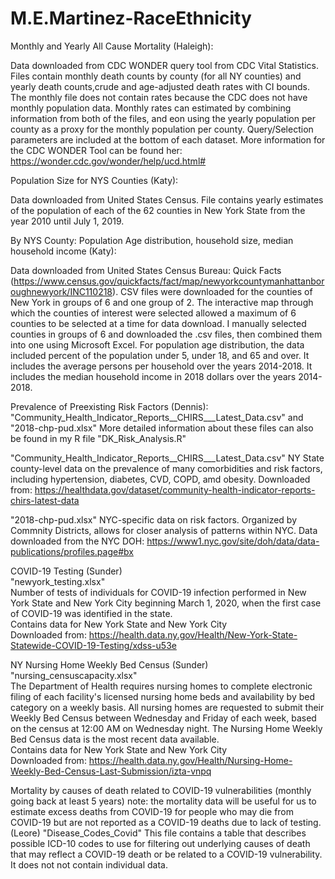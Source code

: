 # M.E.Martinez-RaceEthnicity

Monthly and Yearly All Cause Mortality (Haleigh):

Data downloaded from CDC WONDER query tool from CDC Vital Statistics. Files contain monthly death counts by county 
(for all NY counties) and yearly death counts,crude and age-adjusted death rates with CI bounds. The monthly file does not contain 
rates because the CDC does not have monthly population data. Monthly rates can estimated by combining information from both of the
files, and eon using the yearly population per county as a proxy for the monthly population per county. Query/Selection parameters 
are included at the bottom of each dataset. More information for the CDC WONDER Tool can be found her: https://wonder.cdc.gov/wonder/help/ucd.html#

Population Size for NYS Counties (Katy):

Data downloaded from United States Census. File contains yearly estimates of the population of each of the 62 counties in New York State from the year 2010 until July 1, 2019. 

By NYS County: Population Age distribution, household size, median household income (Katy):

Data downloaded from United States Census Bureau: Quick Facts (https://www.census.gov/quickfacts/fact/map/newyorkcountymanhattanboroughnewyork/INC110218). CSV files were downloaded for the counties of New York in groups of 6 and one group of 2. The interactive map through which the counties of interest were selected allowed a maximum of 6 counties to be selected at a time for data download. I manually selected counties in groups of 6 and downloaded the .csv files, then combined them into one using Microsoft Excel. For population age distribution, the data included percent of the population under 5, under 18, and 65 and over. It includes the average persons per household over the years 2014-2018. It includes the median household income in 2018 dollars over the years 2014-2018. 

Prevalence of Preexisting Risk Factors (Dennis): 
"Community_Health_Indicator_Reports__CHIRS___Latest_Data.csv" and "2018-chp-pud.xlsx"
More detailed information about these files can also be found in my R file "DK_Risk_Analysis.R"

"Community_Health_Indicator_Reports__CHIRS___Latest_Data.csv"
NY State county-level data on the prevalence of many comorbidities and risk factors, including hypertension, diabetes, CVD, COPD, amd obesity.
Downloaded from: https://healthdata.gov/dataset/community-health-indicator-reports-chirs-latest-data

"2018-chp-pud.xlsx"
NYC-specific data on risk factors. Organized by Commnity Districts, allows for closer analysis of patterns within NYC.
Data downloaded from the NYC DOH: 
https://www1.nyc.gov/site/doh/data/data-publications/profiles.page#bx


COVID-19 Testing (Sunder)  
"newyork_testing.xlsx"  
Number of tests of individuals for COVID-19 infection performed in New York State and New York City beginning March 1, 2020, when the first case of COVID-19 was identified in the state.  
Contains data for New York State and New York City  
Downloaded from: https://health.data.ny.gov/Health/New-York-State-Statewide-COVID-19-Testing/xdss-u53e  


NY Nursing Home Weekly Bed Census (Sunder)  
"nursing_censuscapacity.xlsx"  
The Department of Health requires nursing homes to complete electronic filing of each facility's licensed nursing home beds and availability by bed category on a weekly basis. All nursing homes are requested to submit their Weekly Bed Census between Wednesday and Friday of each week, based on the census at 12:00 AM on Wednesday night. The Nursing Home Weekly Bed Census data is the most recent data available.  
Contains data for New York State and New York City  
Downloaded from: https://health.data.ny.gov/Health/Nursing-Home-Weekly-Bed-Census-Last-Submission/izta-vnpq

Mortality by causes of death related to COVID-19 vulnerabilities (monthly going back at least 5 years) note: the mortality data will be useful for us to estimate excess deaths from COVID-19 for people who may die from COVID-19 but are not reported as a COVID-19 deaths due to lack of testing. (Leore)
"Disease_Codes_Covid"
This file contains a table that describes possible ICD-10 codes to use for filtering out underlying causes of death that may reflect a COVID-19 death or be related to a COVID-19 vulnerability. It does not not contain individual data.
